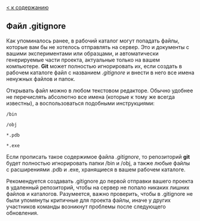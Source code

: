[< к содержанию](./readme.md)

## Файл .gitignore

Как упоминалось ранее, в рабочий каталог могут попадать файлы, которые вам бы не хотелось отправлять на сервер. Это и документы с вашими экспериментами или образцами, и автоматически генерируемые части проекта, актуальные только на вашем компьютере. **Git** может полностью игнорировать их, если создать в рабочем каталоге файл с названием *.gitignore* и внести в него все имена ненужных файлов и папок.

Открывать файл можно в любом текстовом редакторе. Обычно удобнее не перечислять абсолютно все имена (которые к тому же всегда известны), а воспользоваться подобными инструкциями:

``` bash-
/bin

/obj

*.pdb

*.exe
```

Если прописать такое содержимое файла *.gitignore*, то репозиторий **git** будет полностью игнорировать папки /bin и /obj, а также любые файлы с расширениями .pdb и .exe, хранящиеся в вашем рабочем каталоге.

Рекомендуется создавать .gitignore до первой отправки вашего проекта в удаленный репозиторий, чтобы на сервер не попало никаких лишних файлов и каталогов. Разумеется, важно проверить, чтобы в .gitignore не были упомянуты критичные для проекта файлы, иначе у других участников команды возникнут проблемы после следующего обновления.